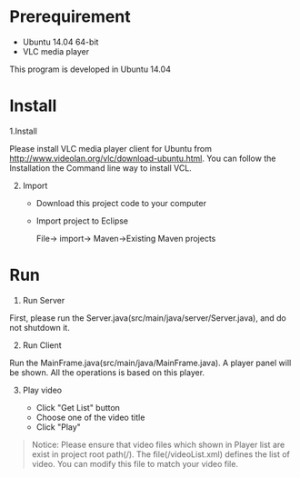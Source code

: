 # Prerequirement

* Ubuntu 14.04 64-bit 
* VLC media player 

This program is developed in Ubuntu 14.04

# Install

1.Install 

Please install VLC media player client for Ubuntu from http://www.videolan.org/vlc/download-ubuntu.html. You can follow the Installation the Command line way to install VCL.

2. Import 

	* Download this project code to your computer
	* Import project to Eclipse
	
		 File-> import-> Maven->Existing Maven projects
		 
# Run

1. Run Server

First, please run the Server.java(src/main/java/server/Server.java), and do not shutdown it.

2. Run Client
 
Run the MainFrame.java(src/main/java/MainFrame.java). A player panel will be shown. All the operations is based on this player.

3. Play video

	* Click "Get List" button
	* Choose one of the video title
	* Click "Play"
	
> Notice: Please ensure that video files which shown in Player list are exist in project root path(/). The file(/videoList.xml) defines the list of video. You can modify this file to match your video file. 
